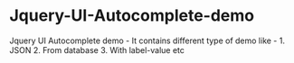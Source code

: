# Jquery-UI-Autocomplete-demo
Jquery UI Autocomplete demo - It contains different type of demo like - 1. JSON 2. From database 3. With label-value etc
